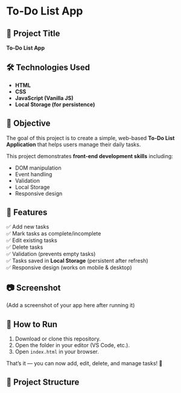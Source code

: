 # To-Do List App

## 📌 Project Title
**To-Do List App**  

## 🛠️ Technologies Used
- **HTML**
- **CSS**
- **JavaScript (Vanilla JS)**
- **Local Storage (for persistence)**

## 🎯 Objective
The goal of this project is to create a simple, web-based **To-Do List Application** that helps users manage their daily tasks.  

This project demonstrates **front-end development skills** including:
- DOM manipulation  
- Event handling  
- Validation  
- Local Storage  
- Responsive design  

## 📖 Features
✅ Add new tasks  
✅ Mark tasks as complete/incomplete  
✅ Edit existing tasks  
✅ Delete tasks  
✅ Validation (prevents empty tasks)  
✅ Tasks saved in **Local Storage** (persistent after refresh)  
✅ Responsive design (works on mobile & desktop)  

## 📷 Screenshot
(Add a screenshot of your app here after running it)

## 🚀 How to Run
1. Download or clone this repository.  
2. Open the folder in your editor (VS Code, etc.).  
3. Open `index.html` in your browser.  

That’s it — you can now add, edit, delete, and manage tasks! 🎉  

## 📂 Project Structure
